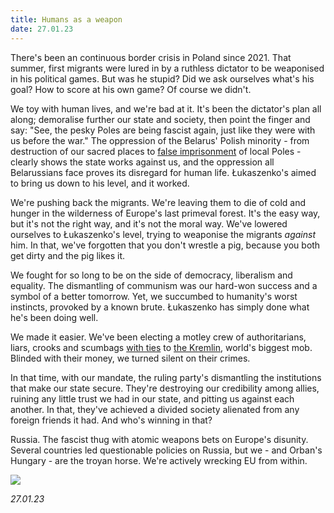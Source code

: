 ```yaml
---
title: Humans as a weapon
date: 27.01.23
---
```


There's been an continuous border crisis in Poland since 2021. That summer, first migrants were lured in by a ruthless dictator to be weaponised in his political games. But was he stupid? Did we ask ourselves what's his goal? How to score at his own game? Of course we didn't.

We toy with human lives, and we're bad at it. It's been the dictator's plan all along; demoralise further our state and society, then point the finger and say: "See, the pesky Poles are being fascist again, just like they were with us before the war." The oppression of the Belarus' Polish minority - from destruction of our sacred places to [false imprisonment](https://www.rferl.org/a/belarus-poczobut-polish-activist-trial/32225575.html) of local Poles - clearly shows the state works against us, and the oppression all Belarussians face proves its disregard for human life. Łukaszenko's aimed to bring us down to his level, and it worked.

We're pushing back the migrants. We're leaving them to die of cold and hunger in the wilderness of Europe's last primeval forest. It's the easy way, but it's not the right way, and it's not the moral way. We've lowered ourselves to Łukaszenko's level, trying to weaponise the migrants _against_ him. In that, we've forgotten that you don't wrestle a pig, because you both get dirty and the pig likes it. 

We fought for so long to be on the side of democracy, liberalism and equality. The dismantling of communism was our hard-won success and a symbol of a better tomorrow. Yet, we succumbed to humanity's worst instincts, provoked by a known brute. Łukaszenko has simply done what he's been doing well. 

We made it easier. We've been electing a motley crew of authoritarians, liars, crooks and scumbags [with ties](https://www.goodreads.com/book/show/62900724-kaczy-ski-i-jego-paj-czyna-tkanie-sieci-1949-1995) to [the Kremlin](https://www.theguardian.com/world/2018/sep/12/russia-linked-2014-wiretapping-scandal-poland), world's biggest mob. Blinded with their money, we turned silent on their crimes. 

In that time, with our mandate, the ruling party's dismantling the institutions that make our state secure. They're destroying our credibility among allies, ruining any little trust we had in our state, and pitting us against each another. In that, they've achieved a divided society alienated from any foreign friends it had. And who's winning in that? 

Russia. The fascist thug with atomic weapons bets on Europe's disunity. Several countries led questionable policies on Russia, but we - and Orban's Hungary - are the troyan horse. We're actively wrecking EU from within. 

![](https://yewtu.be/embed/V7E6cuhLkOM)

_27.01.23_
